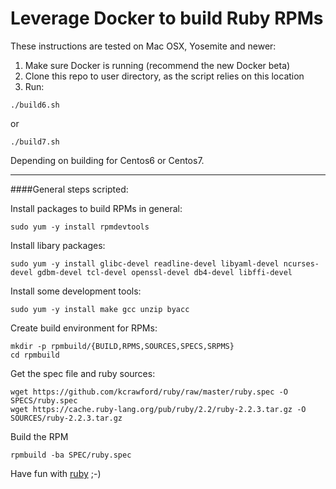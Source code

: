 
Leverage Docker to build Ruby RPMs
==================================
These instructions are tested on Mac OSX, Yosemite and newer:

1. Make sure Docker is running (recommend the new Docker beta)
2. Clone this repo to user directory, as the script relies on this location
3. Run:
```
./build6.sh
```
or
```
./build7.sh
```

Depending on building for Centos6 or Centos7.

------------------

####General steps scripted:

Install packages to build RPMs in general:

    sudo yum -y install rpmdevtools


Install libary packages:

    sudo yum -y install glibc-devel readline-devel libyaml-devel ncurses-devel gdbm-devel tcl-devel openssl-devel db4-devel libffi-devel


Install some development tools:

    sudo yum -y install make gcc unzip byacc


Create build environment for RPMs:

    mkdir -p rpmbuild/{BUILD,RPMS,SOURCES,SPECS,SRPMS}
    cd rpmbuild


Get the spec file and ruby sources:

    wget https://github.com/kcrawford/ruby/raw/master/ruby.spec -O SPECS/ruby.spec
    wget https://cache.ruby-lang.org/pub/ruby/2.2/ruby-2.2.3.tar.gz -O SOURCES/ruby-2.2.3.tar.gz


Build the RPM

    rpmbuild -ba SPEC/ruby.spec


Have fun with [ruby](http://ruby-lang.org/) ;-)
